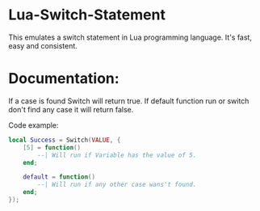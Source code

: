 # Lua-Switch-Statement
This emulates a switch statement in Lua programming language. It's fast, easy and consistent.

# Documentation:
If a case is found Switch will return true. If default function run or switch don't find any case it will return false.

Code example:

```lua
local Success = Switch(VALUE, {
    [5] = function()
        --| Will run if Variable has the value of 5.
    end;

    default = function()
        --| Will run if any other case wans't found.
    end;
});
```
